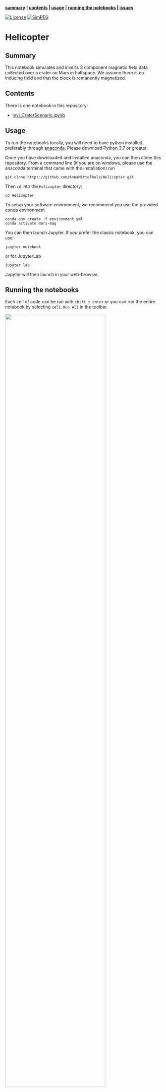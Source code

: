 
**[summary](#summary) | [contents](#contents) | [usage](#usage) | [running the notebooks](#running-the-notebooks) | [issues](#issues)**

[![License](https://img.shields.io/github/license/simpeg-research/mars-mag-2021.svg)](https://github.com/simpeg-research/mars-mag-2021/blob/main/LICENSE)
[![SimPEG](https://img.shields.io/badge/powered%20by-SimPEG-blue.svg)](http://simpeg.xyz)

# Helicopter

## Summary

This notebook simulates and inverts 3 component magnetic field data collected over a crater on Mars in halfspace. We assume there is no inducing field and that the block is remanently magnetized.  

## Contents

There is one notebook in this repository:

- [mvi_CraterScenario.ipynb](mvi_CraterScenario)

## Usage

To run the notebooks locally, you will need to have python installed,
preferably through [anaconda](https://www.anaconda.com/download/). Please download 
Python 3.7 or greater. 

Once you have downloaded and installed anaconda, you can then clone this repository. 
From a command line (if you are on windows, please use the anaconda terminal that came with the installation)
run

```
git clone https://github.com/AnnaMittelholz/Helicopter.git
```

Then `cd` into the `Helicopter` directory:

```
cd Helicopter
```

To setup your software environment, we recommend you use the provided conda environment

```
conda env create -f environment.yml
conda activate mars-mag
```

You can then launch Jupyter. If you prefer the classic notebook, you can use:

```
jupyter notebook
```

or for JupyterLab

```
jupyter lab
```

Jupyter will then launch in your web-browser.

## Running the notebooks

Each cell of code can be run with `shift + enter` or you can run the entire notebook by selecting `cell`, `Run All` in the toolbar.

<img src="https://em.geosci.xyz/_images/run_all_cells.png" width=80% align="middle">

For more information on running Jupyter notebooks, see the [Jupyter Documentation](https://jupyter.readthedocs.io/en/latest/)

If you are new to Python, I highly recommend taking a look at:
- [A Whirlwind Tour of Python](https://jakevdp.github.io/WhirlwindTourOfPython/)
- [The Python Data Science Handbook](https://jakevdp.github.io/PythonDataScienceHandbook/)

## Issues

Please [make an issue](https://github.com/simpeg-research/mars-mag-2021/issues) if you encounter any problems while trying to run the notebooks.
